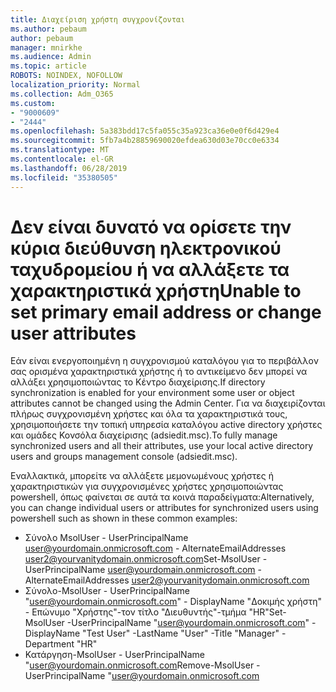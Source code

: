 ```yaml
---
title: Διαχείριση χρήστη συγχρονίζονται
ms.author: pebaum
author: pebaum
manager: mnirkhe
ms.audience: Admin
ms.topic: article
ROBOTS: NOINDEX, NOFOLLOW
localization_priority: Normal
ms.collection: Adm_O365
ms.custom:
- "9000609"
- "2444"
ms.openlocfilehash: 5a383bdd17c5fa055c35a923ca36e0e0f6d429e4
ms.sourcegitcommit: 5fb7a4b28859690020efdea630d03e70cc0e6334
ms.translationtype: MT
ms.contentlocale: el-GR
ms.lasthandoff: 06/28/2019
ms.locfileid: "35380505"
---
```

# <a name="unable-to-set-primary-email-address-or-change-user-attributes"></a><span data-ttu-id="cc1d2-102">Δεν είναι δυνατό να ορίσετε την κύρια διεύθυνση ηλεκτρονικού ταχυδρομείου ή να αλλάξετε τα χαρακτηριστικά χρήστη</span><span class="sxs-lookup"><span data-stu-id="cc1d2-102">Unable to set primary email address or change user attributes</span></span>

<span data-ttu-id="cc1d2-103">Εάν είναι ενεργοποιημένη η συγχρονισμού καταλόγου για το περιβάλλον σας ορισμένα χαρακτηριστικά χρήστης ή το αντικείμενο δεν μπορεί να αλλάξει χρησιμοποιώντας το Κέντρο διαχείρισης.</span><span class="sxs-lookup"><span data-stu-id="cc1d2-103">If directory synchronization is enabled for your environment some user or object attributes cannot be changed using the Admin Center.</span></span>
<span data-ttu-id="cc1d2-104">Για να διαχειρίζονται πλήρως συγχρονισμένη χρήστες και όλα τα χαρακτηριστικά τους, χρησιμοποιήσετε την τοπική υπηρεσία καταλόγου active directory χρήστες και ομάδες Κονσόλα διαχείρισης (adsiedit.msc).</span><span class="sxs-lookup"><span data-stu-id="cc1d2-104">To fully manage synchronized users and all their attributes, use your local active directory users and groups management console (adsiedit.msc).</span></span>  

<span data-ttu-id="cc1d2-105">Εναλλακτικά, μπορείτε να αλλάξετε μεμονωμένους χρήστες ή χαρακτηριστικών για συγχρονισμένες χρήστες χρησιμοποιώντας powershell, όπως φαίνεται σε αυτά τα κοινά παραδείγματα:</span><span class="sxs-lookup"><span data-stu-id="cc1d2-105">Alternatively, you can change individual users or attributes for synchronized users using powershell such as shown in these common examples:</span></span> 
- <span data-ttu-id="cc1d2-106">Σύνολο MsolUser - UserPrincipalName user@yourdomain.onmicrosoft.com - AlternateEmailAddresses user2@yourvanitydomain.onmicrosoft.com</span><span class="sxs-lookup"><span data-stu-id="cc1d2-106">Set-MsolUser -UserPrincipalName user@yourdomain.onmicrosoft.com -AlternateEmailAddresses user2@yourvanitydomain.onmicrosoft.com</span></span>
- <span data-ttu-id="cc1d2-107">Σύνολο-MsolUser - UserPrincipalName "user@yourdomain.onmicrosoft.com" - DisplayName "Δοκιμής χρήστη" - Επώνυμο "Χρήστης"-τον τίτλο "Διευθυντής"-τμήμα "HR"</span><span class="sxs-lookup"><span data-stu-id="cc1d2-107">Set-MsolUser -UserPrincipalName "user@yourdomain.onmicrosoft.com" -DisplayName "Test User" -LastName "User" -Title "Manager" -Department "HR"</span></span>
- <span data-ttu-id="cc1d2-108">Κατάργηση-MsolUser - UserPrincipalName "user@yourdomain.onmicrosoft.com</span><span class="sxs-lookup"><span data-stu-id="cc1d2-108">Remove-MsolUser -UserPrincipalName "user@yourdomain.onmicrosoft.com</span></span>